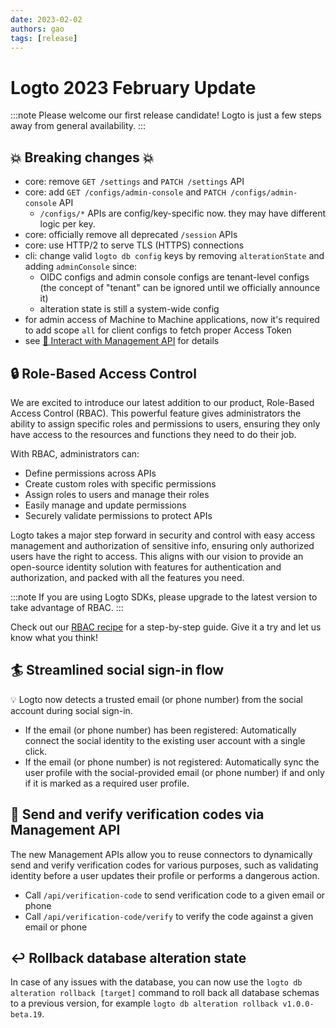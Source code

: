 ```yaml
---
date: 2023-02-02
authors: gao
tags: [release]
---
```


# Logto 2023 February Update

:::note
Please welcome our first release candidate! Logto is just a few steps away from general availability.
:::

<!-- truncate -->

## 💥 Breaking changes 💥

- core: remove `GET /settings` and `PATCH /settings` API
- core: add `GET /configs/admin-console` and `PATCH /configs/admin-console` API
  - `/configs/*` APIs are config/key-specific now. they may have different logic per key.
- core: officially remove all deprecated `/session` APIs
- core: use HTTP/2 to serve TLS (HTTPS) connections
- cli: change valid `logto db config` keys by removing `alterationState` and adding `adminConsole` since:
  - OIDC configs and admin console configs are tenant-level configs (the concept of "tenant" can be ignored until we officially announce it)
  - alteration state is still a system-wide config
- for admin access of Machine to Machine applications, now it's required to add scope `all` for client configs to fetch proper Access Token
 - see [🚝 Interact with Management API](https://docs.logto.io/docs/recipes/interact-with-management-api/) for details

## 🔒 Role-Based Access Control

We are excited to introduce our latest addition to our product, Role-Based Access Control (RBAC). This powerful feature gives administrators the ability to assign specific roles and permissions to users, ensuring they only have access to the resources and functions they need to do their job.

With RBAC, administrators can:

- Define permissions across APIs
- Create custom roles with specific permissions
- Assign roles to users and manage their roles
- Easily manage and update permissions
- Securely validate permissions to protect APIs

Logto takes a major step forward in security and control with easy access management and authorization of sensitive info, ensuring only authorized users have the right to access. This aligns with our vision to provide an open-source identity solution with features for authentication and authorization, and packed with all the features you need.

:::note
If you are using Logto SDKs, please upgrade to the latest version to take advantage of RBAC.
:::

Check out our [RBAC recipe](https://docs.logto.io/docs/recipes/rbac/) for a step-by-step guide. Give it a try and let us know what you think!

## 🏄 Streamlined social sign-in flow

💡 Logto now detects a trusted email (or phone number) from the social account during social sign-in.

- If the email (or phone number) has been registered: Automatically connect the social identity to the existing user account with a single click.
- If the email (or phone number) is not registered: Automatically sync the user profile with the social-provided email (or phone number) if and only if it is marked as a required user profile.

## 🔢 Send and verify verification codes via Management API

The new Management APIs allow you to reuse connectors to dynamically send and verify verification codes for various purposes, such as validating identity before a user updates their profile or performs a dangerous action.

- Call `/api/verification-code` to send verification code to a given email or phone
- Call `/api/verification-code/verify` to verify the code against a given email or phone

## ↩️ Rollback database alteration state

In case of any issues with the database, you can now use the `logto db alteration rollback [target]` command to roll back all database schemas to a previous version, for example `logto db alteration rollback v1.0.0-beta.19`.
